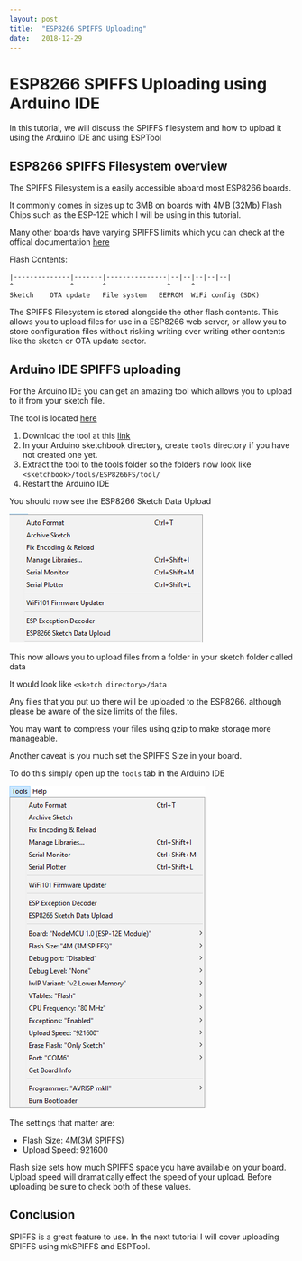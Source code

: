 ```yaml
---
layout: post
title:  "ESP8266 SPIFFS Uploading"
date:   2018-12-29
---
```

# ESP8266 SPIFFS Uploading using Arduino IDE

In this tutorial, we will discuss the SPIFFS filesystem and how to upload it using the Arduino IDE and using ESPTool

## ESP8266 SPIFFS Filesystem overview


The SPIFFS Filesystem is a easily accessible aboard most ESP8266 boards.

It commonly comes in sizes up to 3MB on boards with 4MB (32Mb) Flash Chips such as the ESP-12E which I will be using in this tutorial.

Many other boards have varying SPIFFS limits which you can check at the offical documentation [here](https://arduino-esp8266.readthedocs.io/en/latest/filesystem.html)

Flash Contents:

    |--------------|-------|---------------|--|--|--|--|--|
    ^              ^       ^               ^     ^
    Sketch    OTA update   File system   EEPROM  WiFi config (SDK)

The SPIFFS Filesystem is stored alongside the other flash contents.
This allows you to upload files for use in a ESP8266 web server, or allow you to store configuration files without risking writing over writing other contents like the sketch or OTA update sector.

## Arduino IDE SPIFFS uploading

For the Arduino IDE you can get an amazing tool which allows you to upload to it from your sketch file.

The tool is located [here](https://github.com/esp8266/arduino-esp8266fs-plugin/releases/latest)


1. Download the tool at this [link](https://github.com/esp8266/arduino-esp8266fs-plugin/releases/latest) 
2. In your Arduino sketchbook directory, create `tools` directory if you have not created one yet.
3. Extract the tool to the tools folder so the folders now look like ``<sketchbook>/tools/ESP8266FS/tool/``
4. Restart the Arduino IDE

You should now see the ESP8266 Sketch Data Upload

![SPIFFS Tool](/assets/images/2018/12/29/ESP8266SPIFFS/ArduinoIDESPIFFSUpload.PNG)

This now allows you to upload files from a folder in your sketch folder called data

It would look like ``<sketch directory>/data``

Any files that you put up there will be uploaded to the ESP8266. 
although please be aware of the size limits of the files.

You may want to compress your files using gzip to make storage more manageable.

Another caveat is you much set the SPIFFS Size in your board.

To do this simply open up the ``tools`` tab in the Arduino IDE



![Configuration](/assets/images/2018/12/29/ESP8266SPIFFS/Configuration.PNG) 


The settings that matter are: 
  * Flash Size: 4M(3M SPIFFS)
  * Upload Speed: 921600

Flash size sets how much SPIFFS space you have available on your board.
Upload speed will dramatically effect the speed of your upload.
Before uploading be sure to check both of these values.

## Conclusion

SPIFFS is a great feature to use. In the next tutorial I will cover uploading SPIFFS using mkSPIFFS and ESPTool.
